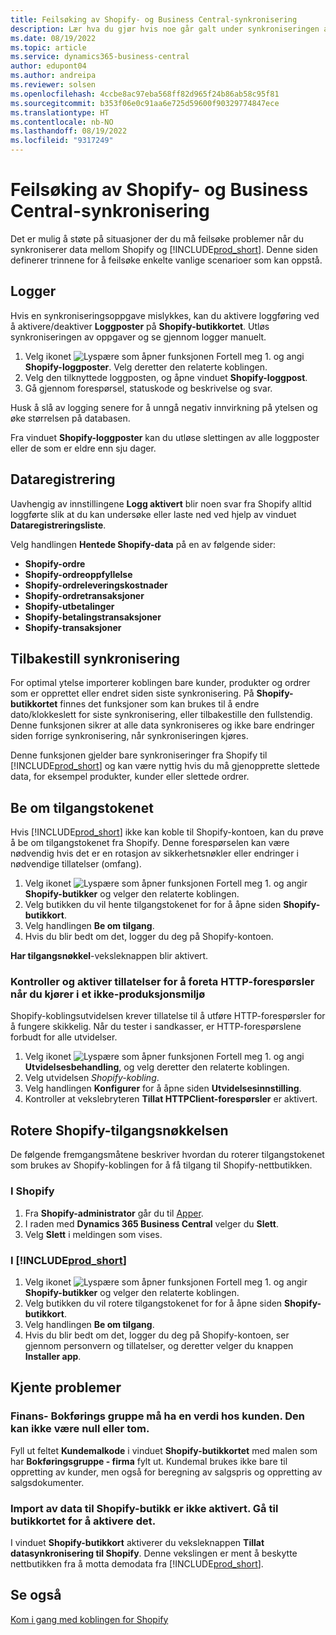```yaml
---
title: Feilsøking av Shopify- og Business Central-synkronisering
description: Lær hva du gjør hvis noe går galt under synkroniseringen av data mellom Shopify og Business Central
ms.date: 08/19/2022
ms.topic: article
ms.service: dynamics365-business-central
author: edupont04
ms.author: andreipa
ms.reviewer: solsen
ms.openlocfilehash: 4ccbe8ac97eba568ff82d965f24b86ab58c95f81
ms.sourcegitcommit: b353f06e0c91aa6e725d59600f90329774847ece
ms.translationtype: HT
ms.contentlocale: nb-NO
ms.lasthandoff: 08/19/2022
ms.locfileid: "9317249"
---
```

# <a name="troubleshooting-the-shopify-and-business-central-synchronization"></a>Feilsøking av Shopify- og Business Central-synkronisering

Det er mulig å støte på situasjoner der du må feilsøke problemer når du synkroniserer data mellom Shopify og [!INCLUDE[prod_short](../includes/prod_short.md)]. Denne siden definerer trinnene for å feilsøke enkelte vanlige scenarioer som kan oppstå.

## <a name="logs"></a>Logger

Hvis en synkroniseringsoppgave mislykkes, kan du aktivere loggføring ved å aktivere/deaktiver **Loggposter** på **Shopify-butikkortet**. Utløs synkroniseringen av oppgaver og se gjennom logger manuelt.

1. Velg ikonet ![Lyspære som åpner funksjonen Fortell meg 1.](../media/ui-search/search_small.png "Fortell hva du vil gjøre") og angi **Shopify-loggposter**. Velg deretter den relaterte koblingen.
2. Velg den tilknyttede loggposten, og åpne vinduet **Shopify-loggpost**.
3. Gå gjennom forespørsel, statuskode og beskrivelse og svar.

Husk å slå av logging senere for å unngå negativ innvirkning på ytelsen og øke størrelsen på databasen.

Fra vinduet **Shopify-loggposter** kan du utløse slettingen av alle loggposter eller de som er eldre enn sju dager.

## <a name="data-capture"></a>Dataregistrering

Uavhengig av innstillingene **Logg aktivert** blir noen svar fra Shopify alltid loggførte slik at du kan undersøke eller laste ned ved hjelp av vinduet **Dataregistreringsliste**.

Velg handlingen **Hentede Shopify-data** på en av følgende sider:

- **Shopify-ordre**
- **Shopify-ordreoppfyllelse**
- **Shopify-ordreleveringskostnader**
- **Shopify-ordretransaksjoner**
- **Shopify-utbetalinger**
- **Shopify-betalingstransaksjoner**
- **Shopify-transaksjoner**

## <a name="reset-sync"></a>Tilbakestill synkronisering

For optimal ytelse importerer koblingen bare kunder, produkter og ordrer som er opprettet eller endret siden siste synkronisering. På **Shopify-butikkortet** finnes det funksjoner som kan brukes til å endre dato/klokkeslett for siste synkronisering, eller tilbakestille den fullstendig. Denne funksjonen sikrer at alle data synkroniseres og ikke bare endringer siden forrige synkronisering, når synkroniseringen kjøres.

Denne funksjonen gjelder bare synkroniseringer fra Shopify til [!INCLUDE[prod_short](../includes/prod_short.md)] og kan være nyttig hvis du må gjenopprette slettede data, for eksempel produkter, kunder eller slettede ordrer.

## <a name="request-the-access-token"></a>Be om tilgangstokenet

Hvis [!INCLUDE[prod_short](../includes/prod_short.md)] ikke kan koble til Shopify-kontoen, kan du prøve å be om tilgangstokenet fra Shopify. Denne forespørselen kan være nødvendig hvis det er en rotasjon av sikkerhetsnøkler eller endringer i nødvendige tillatelser (omfang).

1. Velg ikonet ![Lyspære som åpner funksjonen Fortell meg 1.](../media/ui-search/search_small.png "Fortell hva du vil gjøre") og angir **Shopify-butikker** og velger den relaterte koblingen.
2. Velg butikken du vil hente tilgangstokenet for for å åpne siden **Shopify-butikkort**.
3. Velg handlingen **Be om tilgang**.
4. Hvis du blir bedt om det, logger du deg på Shopify-kontoen.

**Har tilgangsnøkkel**-veksleknappen blir aktivert.

### <a name="verify-and-enable-permissions-to-make-http-requests-when-running-in-a-non-production-environment"></a>Kontroller og aktiver tillatelser for å foreta HTTP-forespørsler når du kjører i et ikke-produksjonsmiljø

Shopify-koblingsutvidelsen krever tillatelse til å utføre HTTP-forespørsler for å fungere skikkelig. Når du tester i sandkasser, er HTTP-forespørslene forbudt for alle utvidelser.

1. Velg ikonet ![Lyspære som åpner funksjonen Fortell meg 1.](../media/ui-search/search_small.png "Fortell hva du vil gjøre") og angi **Utvidelsesbehandling**, og velg deretter den relaterte koblingen.
2. Velg utvidelsen *Shopify-kobling*.
3. Velg handlingen **Konfigurer** for å åpne siden **Utvidelsesinnstilling**.
4. Kontroller at vekslebryteren **Tillat HTTPClient-forespørsler** er aktivert.

## <a name="rotate-the-shopify-access-key"></a>Rotere Shopify-tilgangsnøkkelsen

De følgende fremgangsmåtene beskriver hvordan du roterer tilgangstokenet som brukes av Shopify-koblingen for å få tilgang til Shopify-nettbutikken.

### <a name="in-shopify"></a>I Shopify

1. Fra **Shopify-administrator** går du til [Apper](https://www.shopify.com/admin/apps).
2. I raden med **Dynamics 365 Business Central** velger du **Slett**.
3. Velg **Slett** i meldingen som vises.

### <a name="in-prod_short"></a>I [!INCLUDE[prod_short](../includes/prod_short.md)]

1. Velg ikonet ![Lyspære som åpner funksjonen Fortell meg 1.](../media/ui-search/search_small.png "Fortell hva du vil gjøre") og angir **Shopify-butikker** og velger den relaterte koblingen.
2. Velg butikken du vil rotere tilgangstokenet for for å åpne siden **Shopify-butikkort**.
3. Velg handlingen **Be om tilgang**.
4. Hvis du blir bedt om det, logger du deg på Shopify-kontoen, ser gjennom personvern og tillatelser, og deretter velger du knappen **Installer app**.

## <a name="known-issues"></a>Kjente problemer

### <a name="gen-bus-posting-group-must-have-a-value-in-customer-it-cannot-be-zero-or-empty"></a>Finans- Bokførings gruppe må ha en verdi hos kunden. Den kan ikke være null eller tom.

Fyll ut feltet **Kundemalkode** i vinduet **Shopify-butikkortet** med malen som har **Bokføringsgruppe - firma** fylt ut. Kundemal brukes ikke bare til oppretting av kunder, men også for beregning av salgspris og oppretting av salgsdokumenter.

### <a name="importing-data-to-your-shopify-shop-isnt-enabled-go-to-the-shop-card-to-enable-it"></a>Import av data til Shopify-butikk er ikke aktivert. Gå til butikkortet for å aktivere det.

I vinduet **Shopify-butikkort** aktiverer du veksleknappen **Tillat datasynkronisering til Shopify**.  Denne vekslingen er ment å beskytte nettbutikken fra å motta demodata fra [!INCLUDE[prod_short](../includes/prod_short.md)].

## <a name="see-also"></a>Se også

[Kom i gang med koblingen for Shopify](get-started.md)  

